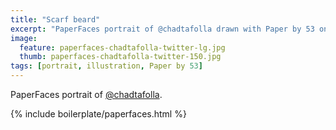 ```yaml
---
title: "Scarf beard"
excerpt: "PaperFaces portrait of @chadtafolla drawn with Paper by 53 on an iPad."
image: 
  feature: paperfaces-chadtafolla-twitter-lg.jpg
  thumb: paperfaces-chadtafolla-twitter-150.jpg
tags: [portrait, illustration, Paper by 53]
---
```


PaperFaces portrait of [@chadtafolla](http://twitter.com/chadtafolla).

{% include boilerplate/paperfaces.html %}